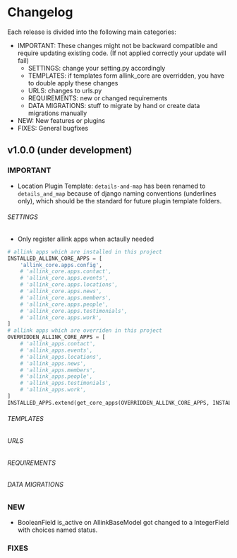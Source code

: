 # Changelog


Each release is divided into the following main categories:

- IMPORTANT: These changes might not be backward compatible and require updating existing code. (If not applied correctly your update will fail)
    - SETTINGS: change your setting.py accordingly
    - TEMPLATES: if templates form allink_core are overridden, you have to double apply these changes
    - URLS: changes to urls.py
    - REQUIREMENTS: new or changed requirements
    - DATA MIGRATIONS: stuff to migrate by hand or create data migrations manually
- NEW: New features or plugins
- FIXES: General bugfixes


## v1.0.0 (under development)

### IMPORTANT

- Location Plugin Template: `details-and-map` has been renamed to `details_and_map` because of django naming conventions (underlines only), which should be the standard for future plugin template folders.

###### SETTINGS

- Only register allink apps when actaully needed

```python
# allink apps which are installed in this project
INSTALLED_ALLINK_CORE_APPS = [
    'allink_core.apps.config',
    # 'allink_core.apps.contact',
    # 'allink_core.apps.events',
    # 'allink_core.apps.locations',
    # 'allink_core.apps.news',
    # 'allink_core.apps.members',
    # 'allink_core.apps.people',
    # 'allink_core.apps.testimonials',
    # 'allink_core.apps.work',
]
# allink apps which are overriden in this project
OVERRIDDEN_ALLINK_CORE_APPS = [
    # 'allink_apps.contact',
    # 'allink_apps.events',
    # 'allink_apps.locations',
    # 'allink_apps.news',
    # 'allink_apps.members',
    # 'allink_apps.people',
    # 'allink_apps.testimonials',
    # 'allink_apps.work',
]
INSTALLED_APPS.extend(get_core_apps(OVERRIDDEN_ALLINK_CORE_APPS, INSTALLED_ALLINK_CORE_APPS))

```

###### TEMPLATES

###### URLS

###### REQUIREMENTS

###### DATA MIGRATIONS

### NEW
- BooleanField is_active on AllinkBaseModel got changed to a IntegerField with choices named status.

### FIXES
